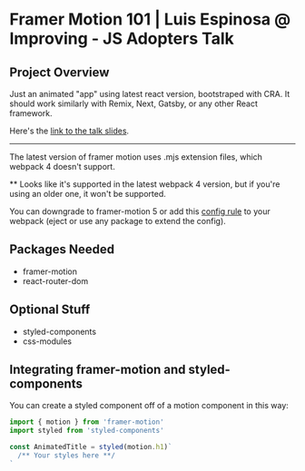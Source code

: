 # Framer Motion 101 | Luis Espinosa @ Improving - JS Adopters Talk

## Project Overview

Just an animated "app" using latest react version, bootstraped with CRA. It
should work similarly with Remix, Next, Gatsby, or any other React framework.

Here's the
[link to the talk slides](https://improving-my.sharepoint.com/:p:/p/luis_aguilar/EYqO2-kzBbFBiTKX774iVqIBjWt9KFoilRBWIffITJp54g?e=AgqiyA).

---

The latest version of framer motion uses .mjs extension files, which webpack 4
doesn't support.

\*\* Looks like it's supported in the latest webpack 4 version, but if you're
using an older one, it won't be supported.

You can downgrade to framer-motion 5 or add this
[config rule](https://github.com/formatjs/formatjs/issues/1395#issuecomment-518823361)
to your webpack (eject or use any package to extend the config).

## Packages Needed

- framer-motion
- react-router-dom

## Optional Stuff

- styled-components
- css-modules

## Integrating framer-motion and styled-components

You can create a styled component off of a motion component in this way:

```javascript
import { motion } from 'framer-motion'
import styled from 'styled-components'

const AnimatedTitle = styled(motion.h1)`
  /** Your styles here **/
`
```
